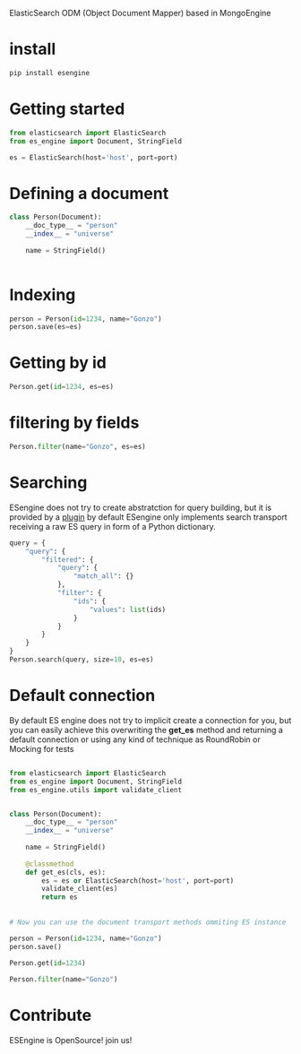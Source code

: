 ElasticSearch ODM (Object Document Mapper) based in MongoEngine
 

# install

```bash
pip install esengine
```

# Getting started

```python
from elasticsearch import ElasticSearch
from es_engine import Document, StringField

es = ElasticSearch(host='host', port=port)
```

# Defining a document

```python
class Person(Document):
    __doc_type__ = "person"
    __index__ = "universe"
    
    name = StringField()
    
```

# Indexing

```python
person = Person(id=1234, name="Gonzo")
person.save(es=es)
```

# Getting by id

```python
Person.get(id=1234, es=es)
```

# filtering by fields

```python
Person.filter(name="Gonzo", es=es)
```

# Searching

ESengine does not try to create abstratction for query building, but it is provided by a [plugin](http://plugin) 
by default ESengine only implements search transport receiving a raw ES query in form of a Python dictionary.

```python
query = {
    "query": {
        "filtered": {
            "query": {
                "match_all": {}
            },
            "filter": {
                "ids": {
                    "values": list(ids)
                }
            }
        }
    }
}
Person.search(query, size=10, es=es)
```

# Default connection

By default ES engine does not try to implicit create a connection for you, but you can easily achieve this overwriting the **get_es** method and returning a default connection or using any kind of technique as RoundRobin or Mocking for tests

```python

from elasticsearch import ElasticSearch
from es_engine import Document, StringField
from es_engine.utils import validate_client


class Person(Document):
    __doc_type__ = "person"
    __index__ = "universe"
    
    name = StringField()
    
    @classmethod
    def get_es(cls, es):
        es = es or ElasticSearch(host='host', port=port)
        validate_client(es)
        return es
        
        
# Now you can use the document transport methods ommiting ES instance

person = Person(id=1234, name="Gonzo")
person.save()
         
Person.get(id=1234)

Person.filter(name="Gonzo")

```

# Contribute

ESEngine is OpenSource! join us!